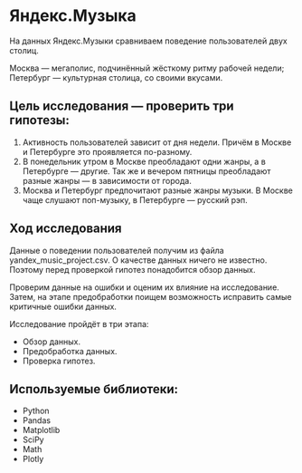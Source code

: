 # Яндекс.Музыка
На данных Яндекс.Музыки сравниваем поведение пользователей двух столиц.

Москва — мегаполис, подчинённый жёсткому ритму рабочей недели;
Петербург — культурная столица, со своими вкусами.

## Цель исследования — проверить три гипотезы:

1. Активность пользователей зависит от дня недели. Причём в Москве и Петербурге это проявляется по-разному.
2. В понедельник утром в Москве преобладают одни жанры, а в Петербурге — другие. Так же и вечером пятницы преобладают разные жанры — в зависимости от города.
3. Москва и Петербург предпочитают разные жанры музыки. В Москве чаще слушают поп-музыку, в Петербурге — русский рэп.

## Ход исследования

Данные о поведении пользователей получим из файла yandex_music_project.csv. О качестве данных ничего не известно. Поэтому перед проверкой гипотез понадобится обзор данных.

Проверим данные на ошибки и оценим их влияние на исследование. Затем, на этапе предобработки поищем возможность исправить самые критичные ошибки данных.

Исследование пройдёт в три этапа:

* Обзор данных.
* Предобработка данных.
* Проверка гипотез.

## Используемые библиотеки:
* Python
* Pandas
* Matplotlib
* SciPy
* Math
* Plotly
